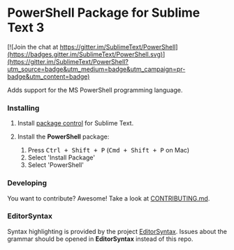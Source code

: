 # PowerShell Package for Sublime Text 3

[![Join the chat at https://gitter.im/SublimeText/PowerShell](https://badges.gitter.im/SublimeText/PowerShell.svg)](https://gitter.im/SublimeText/PowerShell?utm_source=badge&utm_medium=badge&utm_campaign=pr-badge&utm_content=badge)

Adds support for the MS PowerShell programming language.

### Installing

1. Install [package control][package_control] for Sublime Text.
1. Install the **PowerShell** package:

	1. Press <kbd>Ctrl + Shift + P</kbd> (<kbd>Cmd + Shift + P</kbd> on Mac)
	1. Select 'Install Package'
	1. Select 'PowerShell'


### Developing

You want to contribute? Awesome! Take a look at [CONTRIBUTING.md](CONTRIBUTING.md).

### EditorSyntax

Syntax highlighting is provided by the project [EditorSyntax][].
Issues about the grammar should be opened in **EditorSyntax** instead of this repo.

[package_control]: https://sublime.wbond.net/installation
[EditorSyntax]: https://github.com/PowerShell/EditorSyntax
